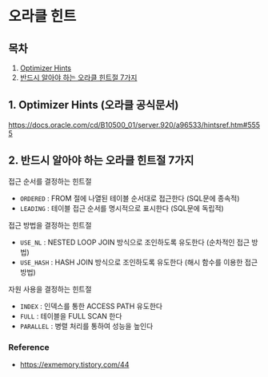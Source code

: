 # 오라클 힌트

## 목차
1. [Optimizer Hints]()
2. [반드시 알아야 하는 오라클 힌트절 7가지]()

## 1. Optimizer Hints (오라클 공식문서)
https://docs.oracle.com/cd/B10500_01/server.920/a96533/hintsref.htm#5555

## 2. 반드시 알아야 하는 오라클 힌트절 7가지

접근 순서를 결정하는 힌트절
- `ORDERED` : FROM 절에 나열된 테이블 순서대로 접근한다 (SQL문에 종속적)
- `LEADING` : 테이블 접근 순서를 명시적으로 표시한다 (SQL문에 독립적)

접근 방법을 결정하는 힌트절
- `USE_NL` : NESTED LOOP JOIN 방식으로 조인하도록 유도한다 (순차적인 접근 방법)
- `USE_HASH` : HASH JOIN 방식으로 조인하도록 유도한다 (해시 함수를 이용한 접근 방법)

자원 사용을 결정하는 힌트절
- `INDEX` : 인덱스를 통한 ACCESS PATH 유도한다
- `FULL` : 테이블을 FULL SCAN 한다
- `PARALLEL` : 병렬 처리를 통하여 성능을 높인다

### Reference
- https://exmemory.tistory.com/44
